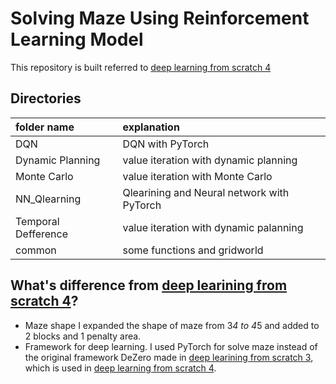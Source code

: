 # Solving Maze Using Reinforcement Learning Model

This repository is built referred to [deep learning from scratch 4](https://github.com/oreilly-japan/deep-learning-from-scratch-4)

## Directories
|folder name | explanation|
|:--                |:--        |
|DQN                |DQN with PyTorch|
|Dynamic Planning   |value iteration with dynamic planning|
|Monte Carlo        |value iteration with Monte Carlo|
|NN_Qlearning       |Qlearining and Neural network with PyTorch|
|Temporal Defference|value iteration with dynamic palanning|
|common             |some functions and gridworld|

## What's difference from [deep learining from scratch 4](https://github.com/oreilly-japan/deep-learning-from-scratch-4)?
* Maze shape
I expanded the shape of maze from 3*4 to 4*5 and added to 2 blocks and 1 penalty area.
* Framework for deep learning.
I used PyTorch for solve maze instead of the original framework DeZero made in [deep learining from scratch 3](https://github.com/oreilly-japan/deep-learning-from-scratch-3), which is used in [deep learning from scratch 4](https://github.com/oreilly-japan/deep-learning-from-scratch-4).
